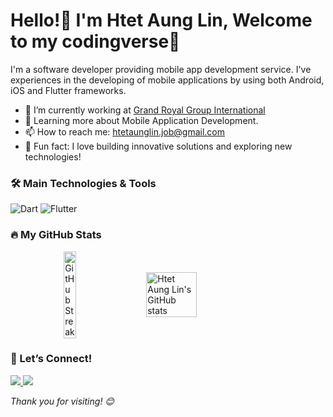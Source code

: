 # Hello!👋 I'm Htet Aung Lin, Welcome to my codingverse💫 

I'm a software developer providing mobile app development service. I've experiences in the developing of mobile applications by using both Android, iOS and Flutter frameworks.

- 🔭 I’m currently working at [Grand Royal Group International](https://www.grandroyal-group.com)
- 🌱 Learning more about Mobile Application Development.
- 📫 How to reach me: [htetaunglin.job@gmail.com](mailto:htetaunglin.job@gmail.com)
- 🎉 Fun fact: I love building innovative solutions and exploring new technologies!
 
### 🛠️ Main Technologies & Tools
![Dart](https://img.shields.io/badge/Dart-0175C2?style=flat&logo=dart&logoColor=white)
![Flutter](https://img.shields.io/badge/Flutter-02569B?style=flat&logo=flutter&logoColor=white)


### 🔥 My GitHub Stats
<div style="display: flex; justify-content: center; align-items: center; max-width: 1000px; margin: 0 auto; gap: 20px;">
    <a href="https://git.io/streak-stats">
        <img src="https://streak-stats.demolab.com/?user=htetaunglin&theme=dark" alt="GitHub Streak" style="width: 42%;" />
    </a>
    <img src="https://github-readme-stats.vercel.app/api?username=htetaunglin&show_icons=true&theme=radical" style="width: 40%" alt="Htet Aung Lin's GitHub stats" />
</div>

### 🚀 Let’s Connect!
<a href="https://www.linkedin.com/in/htetaunglin">
  <img src="https://img.shields.io/badge/LinkedIn-%230077B5.svg?&style=flat&logo=linkedin&logoColor=white" />
</a>
<a href="mailto:htetaunglin.job@gmail.com">
  <img src="https://img.shields.io/badge/Email-%23D14836.svg?&style=flat&logo=gmail&logoColor=white" />
</a>

*Thank you for visiting! 😊*
